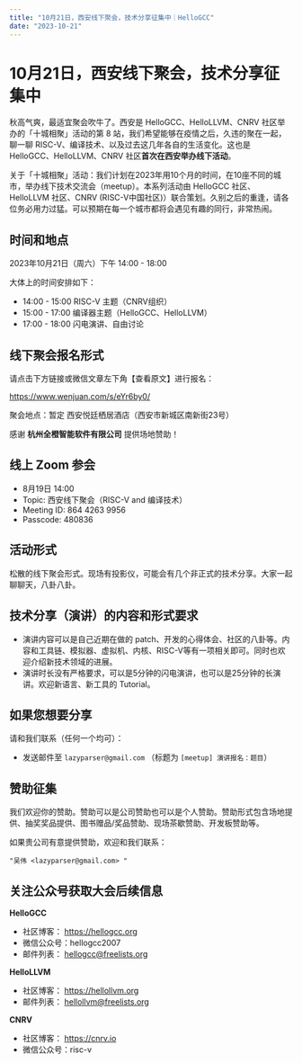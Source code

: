 ```yaml
---
title: "10月21日，西安线下聚会，技术分享征集中｜HelloGCC"
date: "2023-10-21"
---
```


# 10月21日，西安线下聚会，技术分享征集中

秋高气爽，最适宜聚会吹牛了。西安是 HelloGCC、HelloLLVM、CNRV 社区举办的「十城相聚」活动的第 8 站，我们希望能够在疫情之后，久违的聚在一起，聊一聊 RISC-V、编译技术、以及过去这几年各自的生活变化。这也是 HelloGCC、HelloLLVM、CNRV 社区**首次在西安举办线下活动**。

关于「十城相聚」活动：我们计划在2023年用10个月的时间，在10座不同的城市，举办线下技术交流会（meetup）。本系列活动由 HelloGCC 社区、 HelloLLVM 社区、CNRV (RISC-V中国社区)）联合策划。久别之后的重逢，请各位务必用力过猛。可以预期在每一个城市都将会遇见有趣的同行，非常热闹。

## 时间和地点

2023年10月21日（周六）下午 14:00 - 18:00

大体上的时间安排如下：

- 14:00 - 15:00 RISC-V 主题（CNRV组织）
- 15:00 - 17:00 编译器主题（HelloGCC、HelloLLVM）
- 17:00 - 18:00 闪电演讲、自由讨论

## 线下聚会报名形式

请点击下方链接或微信文章左下角【查看原文】进行报名：

https://www.wenjuan.com/s/eYr6by0/

聚会地点：暂定 西安悦廷栖居酒店（西安市新城区南新街23号）

感谢 **杭州全橙智能软件有限公司** 提供场地赞助！

## 线上 Zoom 参会

- 8月19日 14:00
- Topic: 西安线下聚会（RISC-V and 编译技术）
- Meeting ID: 864 4263 9956
- Passcode: 480836

## 活动形式

松散的线下聚会形式。现场有投影仪，可能会有几个非正式的技术分享。大家一起聊聊天，八卦八卦。

## 技术分享（演讲）的内容和形式要求

- 演讲内容可以是自己近期在做的 patch、开发的心得体会、社区的八卦等。内容和工具链、模拟器、虚拟机、内核、RISC-V等有一项相关即可。同时也欢迎介绍新技术领域的进展。
- 演讲时长没有严格要求，可以是5分钟的闪电演讲，也可以是25分钟的长演讲。欢迎新语言、新工具的 Tutorial。

## 如果您想要分享

请和我们联系（任何一个均可）：

- 发送邮件至 `lazyparser@gmail.com` （标题为 `[meetup] 演讲报名：题目`）

## 赞助征集

我们欢迎你的赞助。赞助可以是公司赞助也可以是个人赞助。赞助形式包含场地提供、抽奖奖品提供、图书赠品/奖品赞助、现场茶歇赞助、开发板赞助等。

如果贵公司有意提供赞助，欢迎和我们联系：  

`"吴伟 <lazyparser@gmail.com> "`

## 关注公众号获取大会后续信息

**HelloGCC**

- 社区博客： https://hellogcc.org
- 微信公众号：hellogcc2007
- 邮件列表： hellogcc@freelists.org

**HelloLLVM**

- 社区博客： https://hellollvm.org
- 邮件列表： hellollvm@freelists.org

**CNRV**
- 社区博客： https://cnrv.io
- 微信公众号：risc-v